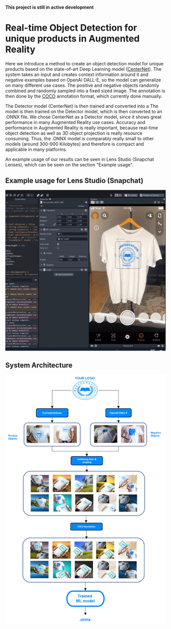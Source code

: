 #### This project is still in active development

# Real-time Object Detection for unique products in Augmented Reality

Here we introduce a method to create an object detection model for unique products based on the state-of-art Deep Learning model ([CenterNet](https://arxiv.org/pdf/1904.07850.pdf)).
The system takes an input and creates context information around it and negative examples based on OpenAI DALL-E, so the model can generalize on many different use cases. The positive and negative objects randomly combined and randomly sampled into a fixed sized image. The annotation is then done by the [COCO](https://cocodataset.org/#home) annotation format, which currently done manually.

The Detector model (CenterNet) is then trained and converted into a 
The model is then trained on the Detector model, which is then converted to an .ONNX file. We chose CenterNet as a Detector model, since it shows great performance in many Augmented Reality use cases. Accuracy and performance in Augmented Reality is really important, because real-time object detection as well as 3D object projection is really resource consuming. Thus, the .ONNX model is comparably really small to other models (around 300-900 Kilobytes) and therefore is compact and applicable in many platforms. 

An example usage of our results can be seen in Lens Studio (Snapchat Lenses), which can be seen on the section "Example usage".

## Example usage for Lens Studio (Snapchat)

<img src="img/ezgif-3-a16b4ffb10.gif" alt="drawing" width="650"/>


## System Architecture


<img src="img/Picture2.jpg" alt="drawing" width="650"/>


